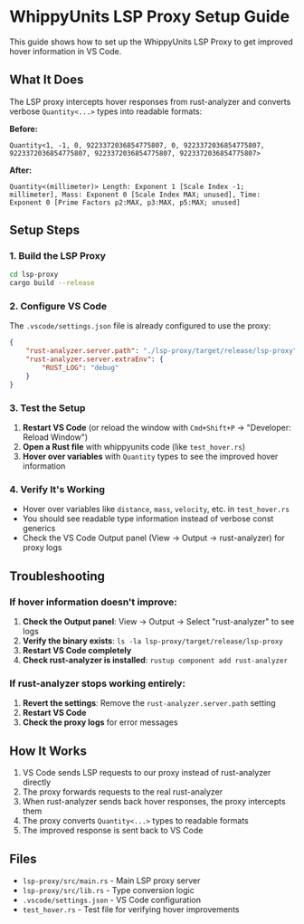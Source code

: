 # WhippyUnits LSP Proxy Setup Guide

This guide shows how to set up the WhippyUnits LSP Proxy to get improved hover information in VS Code.

## What It Does

The LSP proxy intercepts hover responses from rust-analyzer and converts verbose `Quantity<...>` types into readable formats:

**Before:**
```
Quantity<1, -1, 0, 9223372036854775807, 0, 9223372036854775807, 9223372036854775807, 9223372036854775807, 9223372036854775807>
```

**After:**
```
Quantity<(millimeter)> Length: Exponent 1 [Scale Index -1; millimeter], Mass: Exponent 0 [Scale Index MAX; unused], Time: Exponent 0 [Prime Factors p2:MAX, p3:MAX, p5:MAX; unused]
```

## Setup Steps

### 1. Build the LSP Proxy

```bash
cd lsp-proxy
cargo build --release
```

### 2. Configure VS Code

The `.vscode/settings.json` file is already configured to use the proxy:

```json
{
    "rust-analyzer.server.path": "./lsp-proxy/target/release/lsp-proxy",
    "rust-analyzer.server.extraEnv": {
        "RUST_LOG": "debug"
    }
}
```

### 3. Test the Setup

1. **Restart VS Code** (or reload the window with `Cmd+Shift+P` → "Developer: Reload Window")
2. **Open a Rust file** with whippyunits code (like `test_hover.rs`)
3. **Hover over variables** with `Quantity` types to see the improved hover information

### 4. Verify It's Working

- Hover over variables like `distance`, `mass`, `velocity`, etc. in `test_hover.rs`
- You should see readable type information instead of verbose const generics
- Check the VS Code Output panel (View → Output → rust-analyzer) for proxy logs

## Troubleshooting

### If hover information doesn't improve:

1. **Check the Output panel**: View → Output → Select "rust-analyzer" to see logs
2. **Verify the binary exists**: `ls -la lsp-proxy/target/release/lsp-proxy`
3. **Restart VS Code completely**
4. **Check rust-analyzer is installed**: `rustup component add rust-analyzer`

### If rust-analyzer stops working entirely:

1. **Revert the settings**: Remove the `rust-analyzer.server.path` setting
2. **Restart VS Code**
3. **Check the proxy logs** for error messages

## How It Works

1. VS Code sends LSP requests to our proxy instead of rust-analyzer directly
2. The proxy forwards requests to the real rust-analyzer
3. When rust-analyzer sends back hover responses, the proxy intercepts them
4. The proxy converts `Quantity<...>` types to readable formats
5. The improved response is sent back to VS Code

## Files

- `lsp-proxy/src/main.rs` - Main LSP proxy server
- `lsp-proxy/src/lib.rs` - Type conversion logic
- `.vscode/settings.json` - VS Code configuration
- `test_hover.rs` - Test file for verifying hover improvements

